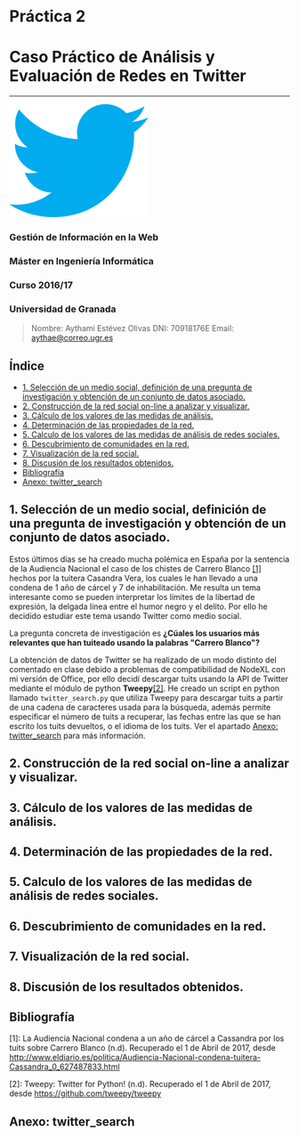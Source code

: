 <!--Portada-->

<div class="portada">


# Práctica 2
# Caso Práctico de Análisis y Evaluación de Redes en Twitter
*****

<img src="imgs/Twitter_logo.png" alt="" style="width: 250px; height: auto;"/>

<div class="portada-middle">

### Gestión de Información en la Web
### Máster en Ingeniería Informática
### Curso 2016/17
### Universidad de Granada

</div>
<div class="portada-down">

> Nombre: Aythami Estévez Olivas
> DNI: 70918176E
> Email: <aythae@correo.ugr.es>

</div>
</div>

<!-- Salto de página -->
<div style="page-break-before: always;"></div>

## Índice

<!--
Ejemplo de Indice final eliminando el enlace y añadiendo el número de página
- Apartado 1 <span style='float:right'>2</span>
-->

<!-- toc -->

- [1. Selección de un medio social, definición de una pregunta de investigación y obtención de un conjunto de datos asociado.](#1-seleccion-de-un-medio-social-definicion-de-una-pregunta-de-investigacion-y-obtencion-de-un-conjunto-de-datos-asociado)
- [2. Construcción de la red social on-line a analizar y visualizar.](#2-construccion-de-la-red-social-on-line-a-analizar-y-visualizar)
- [3. Cálculo de los valores de las medidas de análisis.](#3-calculo-de-los-valores-de-las-medidas-de-analisis)
- [4. Determinación de las propiedades de la red.](#4-determinacion-de-las-propiedades-de-la-red)
- [5. Calculo de los valores de las medidas de análisis de redes sociales.](#5-calculo-de-los-valores-de-las-medidas-de-analisis-de-redes-sociales)
- [6. Descubrimiento de comunidades en la red.](#6-descubrimiento-de-comunidades-en-la-red)
- [7. Visualización de la red social.](#7-visualizacion-de-la-red-social)
- [8. Discusión de los resultados obtenidos.](#8-discusion-de-los-resultados-obtenidos)
- [Bibliografía](#bibliografia)
- [Anexo: twitter_search](#anexo-twitter_search)

<!-- tocstop -->

<!-- Salto de página -->
<div style="page-break-before: always;"></div>

## 1. Selección de un medio social, definición de una pregunta de investigación y obtención de un conjunto de datos asociado.
Estos últimos días se ha creado mucha polémica en España por la sentencia de la Audiencia Nacional el caso de los chistes de Carrero Blanco [[1]](#1) hechos por la tuitera Casandra Vera, los cuales le han llevado a una condena de 1 año de cárcel y 7 de inhabilitación. Me resulta un tema interesante como se pueden interpretar los límites de la libertad de expresión, la delgada linea entre el humor negro y el delito. Por ello he decidido estudiar este tema usando Twitter como medio social.

La pregunta concreta de investigación es **¿Cúales los usuarios más relevantes que han tuiteado usando la palabras "Carrero Blanco"?**

La obtención de datos de Twitter se ha realizado de un modo distinto del comentado en clase debido a problemas de compatibilidad de NodeXL con mi versión de Office, por ello decidí descargar tuits usando la API de Twitter mediante el módulo de python **Tweepy**[[2]](#2). He creado un script en python llamado `twitter_search.py` que utiliza Tweepy para descargar tuits a partir de una cadena de caracteres usada para la búsqueda, además permite especificar el número de tuits a recuperar, las fechas entre las que se han escrito los tuits devueltos, o el idioma de los tuits. Ver el apartado [Anexo: twitter_search](#anexo-twitter_search) para más información.

## 2. Construcción de la red social on-line a analizar y visualizar.

## 3. Cálculo de los valores de las medidas de análisis.

## 4. Determinación de las propiedades de la red.

## 5. Calculo de los valores de las medidas de análisis de redes sociales.

## 6. Descubrimiento de comunidades en la red.

## 7. Visualización de la red social.

## 8. Discusión de los resultados obtenidos.

<!-- Salto de página -->
<div style="page-break-before: always;"></div>

## Bibliografía

<p id="1">

[1]: La Audiencia Nacional condena a un año de cárcel a Cassandra por los tuits sobre Carrero Blanco (n.d). Recuperado el 1 de Abril de 2017, desde <http://www.eldiario.es/politica/Audiencia-Nacional-condena-tuitera-Cassandra_0_627487833.html>

</p>

<p id="2">

[2]: Tweepy: Twitter for Python! (n.d). Recuperado el 1 de Abril de 2017, desde <https://github.com/tweepy/tweepy>

</p>
<!--
Ejemplo de formato de cita para un articulo
P. Cortez & A. Silva. (2008). Using Data Mining to Predict Secondary School Student Performance.
In A. Brito and J. Teixeira Eds., Proceedings of 5th FUture BUsiness TEChnology Conference
(FUBUTEC 2008) pp. 5-12, Porto, Portugal, EUROSIS, ISBN 978-9077381-39-7.
-->

<!-- Salto de página -->
<div style="page-break-before: always;"></div>

## Anexo: twitter_search
